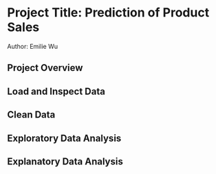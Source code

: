 # Project Title: Prediction of Product Sales
Author: Emilie Wu

## Project Overview
## Load and Inspect Data
## Clean Data
## Exploratory Data Analysis
## Explanatory Data Analysis
